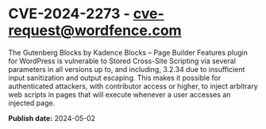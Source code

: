 # CVE-2024-2273 - cve-request@wordfence.com

The Gutenberg Blocks by Kadence Blocks – Page Builder Features plugin for WordPress is vulnerable to Stored Cross-Site Scripting via several parameters in all versions up to, and including, 3.2.34 due to insufficient input sanitization and output escaping. This makes it possible for authenticated attackers, with contributor access or higher, to inject arbitrary web scripts in pages that will execute whenever a user accesses an injected page.

**Publish date:** 2024-05-02
